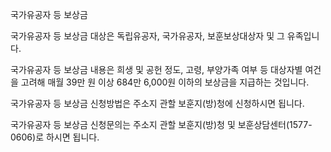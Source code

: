 국가유공자 등 보상금


국가유공자 등 보상금 대상은 독립유공자, 국가유공자, 보훈보상대상자 및 그 유족입니다.


국가유공자 등 보상금 내용은 희생 및 공헌 정도, 고령, 부양가족 여부 등 대상자별 여건을 고려해 매월 39만 원 이상 684만 6,000원 이하의 보상금을 지급하는 것입니다.


국가유공자 등 보상금 신청방법은 주소지 관할 보훈지(방)청에 신청하시면 됩니다.


국가유공자 등 보상금 신청문의는 주소지 관할 보훈지(방)청 및 보훈상담센터(1577-0606)로 하시면 됩니다.